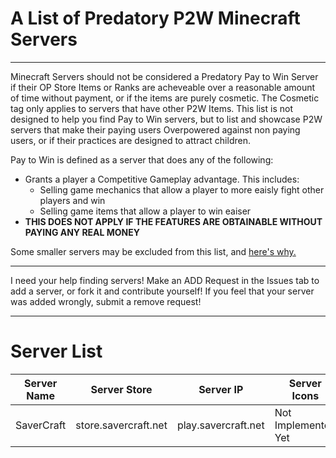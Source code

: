# A List of Predatory P2W Minecraft Servers
***
Minecraft Servers should not be considered a Predatory Pay to Win Server if their OP Store Items or Ranks are acheveable over a reasonable amount of time without payment, or if the items are purely cosmetic. The Cosmetic tag only applies to servers that have other P2W Items. This list is not designed to help you find Pay to Win servers, but to list and showcase P2W servers that make their paying users Overpowered against non paying users, or if their practices are designed to attract children. 

Pay to Win is defined as a server that does any of the following:
  - Grants a player a Competitive Gameplay advantage. This includes:
    - Selling game mechanics that allow a player to more eaisly fight other players and win
    - Selling game items that allow a player to win eaiser
  - **THIS DOES NOT APPLY IF THE FEATURES ARE OBTAINABLE WITHOUT PAYING ANY REAL MONEY**

Some smaller servers may be excluded from this list, and [here's why.](https://twitter.com/TheMisterEpicYT/status/1660986744752447488)
***
I need your help finding servers! Make an ADD Request in the Issues tab to add a server, or fork it and contribute yourself! 
If you feel that your server was added wrongly, submit a remove request!
***
# Server List
| Server Name | Server Store | Server IP | Server Icons | Server Status | Notes |
| ----------- | ------------ | --------- | ------------ | ------------- | ----- |
| SaverCraft  | store.savercraft.net | play.savercraft.net | Not Implemented Yet | ![](https://api.mcstatus.io/v2/widget/java/play.savercraft.net) | 
